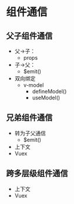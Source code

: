 # 组件通信

## 父子组件通信

- 父->子：
  - props
- 子->父：
  - $emit()
- 双向绑定
  - v-model
    - defineModel()
    - useModel()

## 兄弟组件通信

- 转为子父通信
  - $emit()
- 上下文
- Vuex

## 跨多层级组件通信

- 上下文
- Vuex
